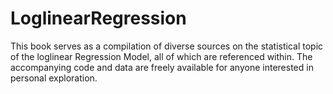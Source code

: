 # LoglinearRegression 
This book serves as a compilation of diverse sources on the statistical topic of the loglinear Regression Model, all of which are referenced within. The accompanying code and data are freely available for anyone interested in personal exploration.

